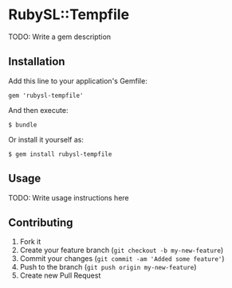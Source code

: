 # RubySL::Tempfile

TODO: Write a gem description

## Installation

Add this line to your application's Gemfile:

    gem 'rubysl-tempfile'

And then execute:

    $ bundle

Or install it yourself as:

    $ gem install rubysl-tempfile

## Usage

TODO: Write usage instructions here

## Contributing

1. Fork it
2. Create your feature branch (`git checkout -b my-new-feature`)
3. Commit your changes (`git commit -am 'Added some feature'`)
4. Push to the branch (`git push origin my-new-feature`)
5. Create new Pull Request
